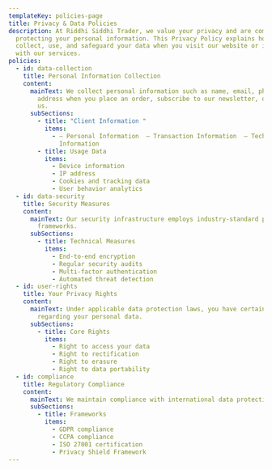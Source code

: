 ```yaml
---
templateKey: policies-page
title: Privacy & Data Policies
description: At Riddhi Siddhi Trader, we value your privacy and are committed to
  protecting your personal information. This Privacy Policy explains how we
  collect, use, and safeguard your data when you visit our website or interact
  with our services.
policies:
  - id: data-collection
    title: Personal Information Collection
    content:
      mainText: We collect personal information such as name, email, phone number, and
        address when you place an order, subscribe to our newsletter, or contact
        us.
      subSections:
        - title: "Client Information "
          items:
            - – Personal Information  – Transaction Information  – Technical
              Information
        - title: Usage Data
          items:
            - Device information
            - IP address
            - Cookies and tracking data
            - User behavior analytics
  - id: data-security
    title: Security Measures
    content:
      mainText: Our security infrastructure employs industry-standard protocols and
        frameworks.
      subSections:
        - title: Technical Measures
          items:
            - End-to-end encryption
            - Regular security audits
            - Multi-factor authentication
            - Automated threat detection
  - id: user-rights
    title: Your Privacy Rights
    content:
      mainText: Under applicable data protection laws, you have certain rights
        regarding your personal data.
      subSections:
        - title: Core Rights
          items:
            - Right to access your data
            - Right to rectification
            - Right to erasure
            - Right to data portability
  - id: compliance
    title: Regulatory Compliance
    content:
      mainText: We maintain compliance with international data protection regulations.
      subSections:
        - title: Frameworks
          items:
            - GDPR compliance
            - CCPA compliance
            - ISO 27001 certification
            - Privacy Shield Framework
---
```

